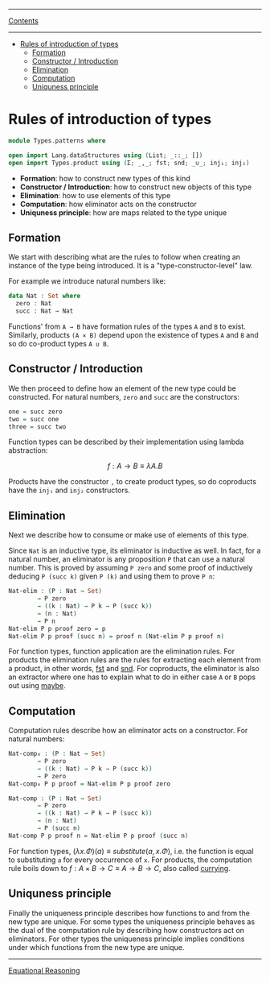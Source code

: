 ****
[Contents](contents.html)

<!-- START doctoc generated TOC please keep comment here to allow auto update -->
<!-- DON'T EDIT THIS SECTION, INSTEAD RE-RUN doctoc TO UPDATE -->
****

- [Rules of introduction of types](#rules-of-introduction-of-types)
  - [Formation](#formation)
  - [Constructor / Introduction](#constructor--introduction)
  - [Elimination](#elimination)
  - [Computation](#computation)
  - [Uniquness principle](#uniquness-principle)

<!-- END doctoc generated TOC please keep comment here to allow auto update -->

# Rules of introduction of types

```agda
module Types.patterns where

open import Lang.dataStructures using (List; _::_; [])
open import Types.product using (Σ; _,_; fst; snd; _∪_; inj₁; inj₂)
```

- **Formation**: how to construct new types of this kind
- **Constructor / Introduction**: how to construct new objects of this type
- **Elimination**: how to use elements of this type
- **Computation**: how eliminator acts on the constructor
- **Uniquness principle**: how are maps related to the type unique

## Formation

We start with describing what are the rules to follow when creating an instance of the type being introduced. It is a "type-constructor-level" law.

For example we introduce natural numbers like:

```agda
data Nat : Set where
  zero : Nat
  succ : Nat → Nat    
```

Functions' from `A → B` have formation rules of the types `A` and `B` to exist.
Similarly, products `(A × B)` depend upon the existence of types `A` and `B` and so do co-product types `A ∪ B`.

## Constructor / Introduction

We then proceed to define how an element of the new type could be constructed. For natural numbers, `zero` and `succ` are the constructors:

```agda
one = succ zero
two = succ one
three = succ two
```

Function types can be described by their implementation using lambda abstraction:

```math
f : A \to B \equiv \lambda A . B
```

Products have the constructor `,` to create product types, so do coproducts have the `inj₁` and `inj₂` constructors.

## Elimination

Next we describe how to consume or make use of elements of this type.

Since `Nat` is an inductive type, its eliminator is inductive as well. In fact, for a natural number, an eliminator is any proposition `P` that can use a natural number. This is proved by assuming `P zero` and some proof of inductively deducing `P (succ k)` given `P (k)` and using them to prove `P n`:

```agda
Nat-elim : (P : Nat → Set)
        → P zero
        → ((k : Nat) → P k → P (succ k))
        → (n : Nat)
        → P n
Nat-elim P p proof zero = p
Nat-elim P p proof (succ n) = proof n (Nat-elim P p proof n)
```

For function types, function application are the elimination rules. For products the elimination rules are the rules for extracting each element from a product, in other words, [fst](Types.product.html#dependent-pair-types-or-%CF%83-types) and [snd](Types.product.html#dependent-pair-types-or-%CF%83-types). For coproducts, the eliminator is also an extractor where one has to explain what to do in either case `A` or `B` pops out using [maybe](Types.product.html#eliminator).

## Computation

Computation rules describe how an eliminator acts on a constructor. For natural numbers:

```agda
Nat-comp₀ : (P : Nat → Set)
        → P zero
        → ((k : Nat) → P k → P (succ k))
        → P zero
Nat-comp₀ P p proof = Nat-elim P p proof zero

Nat-comp : (P : Nat → Set)
        → P zero
        → ((k : Nat) → P k → P (succ k))
        → (n : Nat)
        → P (succ n)
Nat-comp P p proof n = Nat-elim P p proof (succ n)
```

For function types, $(λx.Φ)(a) ≡ substitute(a, x.Φ)$, i.e. the function is equal to substituting `a` for every occurrence of `x`. For products, the computation rule boils down to $f : A × B → C ≡ A → B → C$, also called [currying](./Types.functions.html#currying).

## Uniquness principle

Finally the uniqueness principle describes how functions to and from the new type are unique. For some types the uniqueness principle behaves as the dual of the computation rule by describing how constructors act on eliminators. For other types the uniqueness principle implies conditions under which functions from the new type are unique.

****
[Equational Reasoning](./Types.equational.html)

